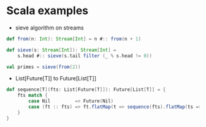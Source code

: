 # Scala examples

* sieve algorithm on streams
```scala
def from(n: Int): Stream[Int] = n #:: from(n + 1)

def sieve(s: Stream[Int]): Stream[Int] =
    s.head #:: sieve(s.tail filter (_ % s.head != 0))

val primes = sieve(from(2))
```
* List[Future[T]] to Future[List[T]]
```scala
def sequence[T](fts: List[Future[T]]): Future[List[T]] = {
    fts match {
        case Nil         => Future(Nil)
        case (ft :: fts) => ft.flatMap(t => sequence(fts).flatMap(ts => Future(t :: ts)))
    }
}
```
